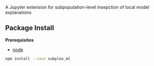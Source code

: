 A Jupyter extension for subpopulation-level insepction of local model explanations

Package Install
---------------

**Prerequisites**
- [node](http://nodejs.org/)

```bash
npm install --save subplex_ml
```
